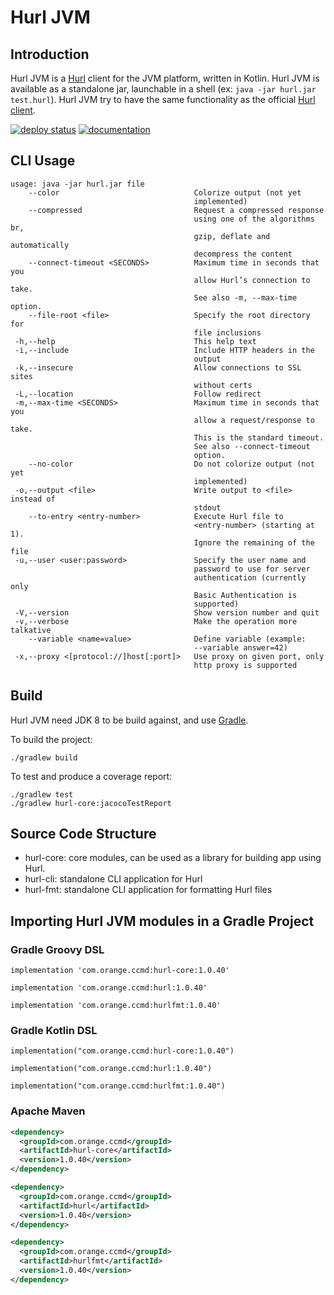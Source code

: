 # Hurl JVM

## Introduction

Hurl JVM is a [Hurl](https://hurl.dev) client for the JVM platform, written in Kotlin. 
Hurl JVM is available as a standalone jar, launchable in a shell (ex: `java -jar hurl.jar test.hurl`).
Hurl JVM try to have the same functionality as the official [Hurl client](https://github.com/Orange-OpenSource/hurl).

[![deploy status](https://github.com/Orange-OpenSource/hurl-jvm/workflows/CI/badge.svg)](https://github.com/Orange-OpenSource/hurl/actions)
[![documentation](https://img.shields.io/badge/-documentation-informational)](https://hurl.dev)


## CLI Usage

```
usage: java -jar hurl.jar file
    --color                              Colorize output (not yet
                                         implemented)
    --compressed                         Request a compressed response
                                         using one of the algorithms br,
                                         gzip, deflate and automatically
                                         decompress the content
    --connect-timeout <SECONDS>          Maximum time in seconds that you
                                         allow Hurl’s connection to take.
                                         See also -m, --max-time option.
    --file-root <file>                   Specify the root directory for
                                         file inclusions
 -h,--help                               This help text
 -i,--include                            Include HTTP headers in the
                                         output
 -k,--insecure                           Allow connections to SSL sites
                                         without certs
 -L,--location                           Follow redirect
 -m,--max-time <SECONDS>                 Maximum time in seconds that you
                                         allow a request/response to take.
                                         This is the standard timeout.
                                         See also --connect-timeout
                                         option.
    --no-color                           Do not colorize output (not yet
                                         implemented)
 -o,--output <file>                      Write output to <file> instead of
                                         stdout
    --to-entry <entry-number>            Execute Hurl file to
                                         <entry-number> (starting at 1).
                                         Ignore the remaining of the file
 -u,--user <user:password>               Specify the user name and
                                         password to use for server
                                         authentication (currently only
                                         Basic Authentication is
                                         supported)
 -V,--version                            Show version number and quit
 -v,--verbose                            Make the operation more talkative
    --variable <name=value>              Define variable (example:
                                         --variable answer=42)
 -x,--proxy <[protocol://]host[:port]>   Use proxy on given port, only
                                         http proxy is supported
```

## Build

Hurl JVM need JDK 8 to be build against, and use [Gradle](https://gradle.org).

To build the project:

```
./gradlew build
```

To test and produce a coverage report:

```
./gradlew test
./gradlew hurl-core:jacocoTestReport
```


## Source Code Structure

- hurl-core: core modules, can be used as a library for building app using Hurl.
- hurl-cli: standalone CLI application for Hurl
- hurl-fmt: standalone CLI application for formatting Hurl files 

## Importing Hurl JVM modules in a Gradle Project  

### Gradle Groovy DSL

```
implementation 'com.orange.ccmd:hurl-core:1.0.40'
```

```
implementation 'com.orange.ccmd:hurl:1.0.40'
```

```
implementation 'com.orange.ccmd:hurlfmt:1.0.40'
```

### Gradle Kotlin DSL

```
implementation("com.orange.ccmd:hurl-core:1.0.40")
```

```
implementation("com.orange.ccmd:hurl:1.0.40")
```

```
implementation("com.orange.ccmd:hurlfmt:1.0.40")
```

### Apache Maven

```xml
<dependency>
  <groupId>com.orange.ccmd</groupId>
  <artifactId>hurl-core</artifactId>
  <version>1.0.40</version>
</dependency>
```

```xml
<dependency>
  <groupId>com.orange.ccmd</groupId>
  <artifactId>hurl</artifactId>
  <version>1.0.40</version>
</dependency>
```

```xml
<dependency>
  <groupId>com.orange.ccmd</groupId>
  <artifactId>hurlfmt</artifactId>
  <version>1.0.40</version>
</dependency>
```
